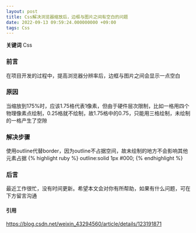 ```yaml
---
layout: post
title: Css解决浏览器缩放后，边框与图片之间有空白的问题
date: 2022-09-13 09:59:24.000000000 +09:00
tags: Css 
---
```


**关键词** Css 

### 前言
在项目开发的过程中，提高浏览器分辨率后，边框与图片之间会显示一点空白

### 原因
当缩放到175%时，应该1.75格代表1像素，但由于硬件层次限制，比如一格用四个物理像素点绘制，0.25格就不绘制，故1.75格中的0.75，只能用三格绘制，未绘制的一格产生了空隙

### 解决步骤
使用outline代替border，因为outline不占据空间，故未绘制的地方不会影响其他元素占据
{% highlight ruby %}
 outline:solid 1px #000;
{% endhighlight %}

### 后言
最近工作很忙，没有时间更新。希望本文会对你有所帮助，如果有什么问题，可在下方留言沟通

#### 引用
https://blog.csdn.net/weixin_43294560/article/details/123191871